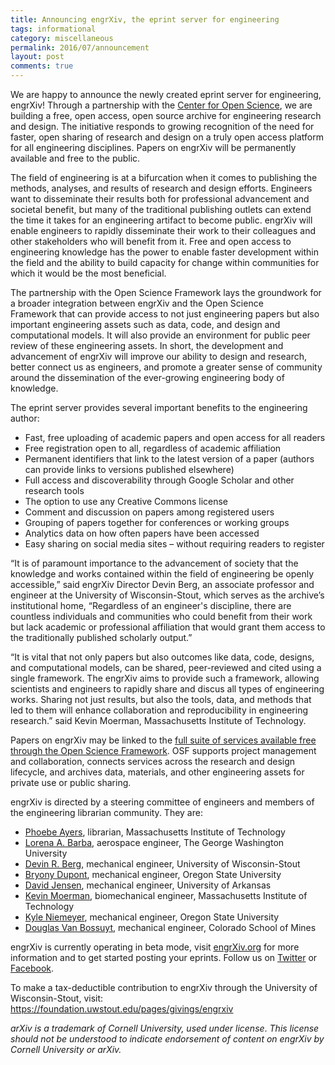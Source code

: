 ```yaml
---
title: Announcing engrXiv, the eprint server for engineering
tags: informational
category: miscellaneous
permalink: 2016/07/announcement
layout: post
comments: true
---
```


We are happy to announce the newly created eprint server for engineering, engrXiv! Through a partnership with the <a href="http://cos.io" target="_blank">Center for Open Science</a>, we are building a free, open access, open source archive for engineering research and design. The initiative responds to growing recognition of the need for faster, open sharing of research and design on a truly open access platform for all engineering disciplines. Papers on engrXiv will be permanently available and free to the public.

The field of engineering is at a bifurcation when it comes to publishing the methods, analyses, and results of research and design efforts. Engineers want to disseminate their results both for professional advancement and societal benefit, but many of the traditional publishing outlets can extend the time it takes for an engineering artifact to become public. engrXiv will enable engineers to rapidly disseminate their work to their colleagues and other stakeholders who will benefit from it. Free and open access to engineering knowledge has the power to enable faster development within the field and the ability to build capacity for change within communities for which it would be the most beneficial.

The partnership with the Open Science Framework lays the groundwork for a broader integration between engrXiv and the Open Science Framework that can provide access to not just engineering papers but also important engineering assets such as data, code, and design and computational models. It will also provide an environment for public peer review of these engineering assets. In short, the development and advancement of engrXiv will improve our ability to design and research, better connect us as engineers, and promote a greater sense of community around the dissemination of the ever-growing engineering body of knowledge.

The eprint server provides several important benefits to the engineering author:
<ul>
	<li>Fast, free uploading of academic papers and open access for all readers</li>
	<li>Free registration open to all, regardless of academic affiliation</li>
	<li>Permanent identifiers that link to the latest version of a paper (authors can provide links to versions published elsewhere)</li>
	<li>Full access and discoverability through Google Scholar and other research tools</li>
	<li>The option to use any Creative Commons license</li>
	<li>Comment and discussion on papers among registered users</li>
	<li>Grouping of papers together for conferences or working groups</li>
	<li>Analytics data on how often papers have been accessed</li>
	<li>Easy sharing on social media sites – without requiring readers to register</li>
</ul>
“It is of paramount importance to the advancement of society that the knowledge and works contained within the field of engineering be openly accessible,” said engrXiv Director Devin Berg, an associate professor and engineer at the University of Wisconsin-Stout, which serves as the archive’s institutional home, “Regardless of an engineer's discipline, there are countless individuals and communities who could benefit from their work but lack academic or professional affiliation that would grant them access to the traditionally published scholarly output.”

“It is vital that not only papers but also outcomes like data, code, designs, and computational models, can be shared, peer-reviewed and cited using a single framework. The engrXiv aims to provide such a framework, allowing scientists and engineers to rapidly share and discus all types of engineering works. Sharing not just results, but also the tools, data, and methods that led to them will enhance collaboration and reproducibility in engineering research.” said Kevin Moerman, Massachusetts Institute of Technology.

Papers on engrXiv may be linked to the <a href="https://osf.io/" target="_blank">full suite of services available free through the Open Science Framework</a>. OSF supports project management and collaboration, connects services across the research and design lifecycle, and archives data, materials, and other engineering assets for private use or public sharing.

engrXiv is directed by a steering committee of engineers and members of the engineering librarian community. They are:
<ul>
	<li><a href="http://libguides.mit.edu/profiles/psayers" target="_blank">Phoebe Ayers</a>, librarian, Massachusetts Institute of Technology</li>
	<li><a href="http://stem.gwu.edu/lorena-barba" target="_blank">Lorena A. Barba</a>, aerospace engineer, The George Washington University</li>
	<li><a href="http://www.devinberg.com/">Devin R. Berg</a>, mechanical engineer, University of Wisconsin-Stout</li>
	<li><a href="http://mime.oregonstate.edu/people/dupont" target="_blank">Bryony Dupont</a>, mechanical engineer, Oregon State University</li>
	<li><a href="http://directory.uark.edu/people/dcjensen" target="_blank">David Jensen</a>, mechanical engineer, University of Arkansas</li>
	<li><a href="http://biomech.media.mit.edu/people/" target="_blank">Kevin Moerman</a>, biomechanical engineer, Massachusetts Institute of Technology</li>
	<li><a href="http://mime.oregonstate.edu/people/kyle-niemeyer" target="_blank">Kyle Niemeyer</a>, mechanical engineer, Oregon State University</li>
	<li><a href="http://www.douglasvanbossuyt.com/" target="_blank">Douglas Van Bossuyt</a>, mechanical engineer, Colorado School of Mines</li>
</ul>
engrXiv is currently operating in beta mode, visit <a href="http://www.engrxiv.org/" target="_blank">engrXiv.org</a> for more information and to get started posting your eprints. Follow us on <a href="https://twitter.com/engrxiv">Twitter</a> or <a href="https://www.facebook.com/engrxiv">Facebook</a>.

To make a tax-deductible contribution to engrXiv through the University of Wisconsin-Stout, visit: <a href="https://foundation.uwstout.edu/pages/givings/engrxiv">https://foundation.uwstout.edu/pages/givings/engrxiv</a>

<em>arXiv is a trademark of Cornell University, used under license</em>. <em>This license should not be understood to indicate endorsement of content on engrXiv by Cornell University or arXiv.</em>
